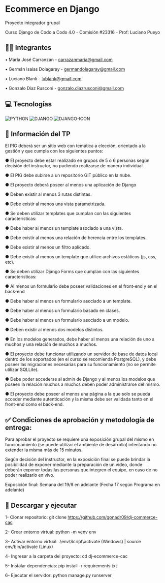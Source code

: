 # Ecommerce en Django
Proyecto integrador grupal

Curso Django de Codo a Codo 4.0 - Comisión #23316 - Prof: Luciano Pueyo



## 🧍‍♂️ Integrantes

• María José Carranzán - carrazanmaria@gmail.com

• Germán Isaias Dolagaray - germandolagaray@gmail.com

• Luciano Blank - lublank@gmail.com

• Gonzalo Díaz Rusconi - gonzalo.diazrusconi@gmail.com



## 💻 Tecnologías

![PYTHON](https://img.shields.io/pypi/pyversions/cobras)
![DJANGO](https://img.shields.io/pypi/frameworkversions/django/coderedcms.svg)
![DJANGO-ICON](https://static.djangoproject.com/img/logos/django-logo-negative.1d528e2cb5fb.png)



## 📒 Información del TP

El PIG deberá ser un sitio web con temática a elección, orientado a la gestión y que cumpla con los siguientes puntos:


● El proyecto debe estar realizado en grupos de 5 o 6 personas según decisión del instructor, no pudiendo realizarse de manera individual.

● El PIG debe subirse a un repositorio GIT público en la nube.

● El proyecto deberá poseer al menos una aplicación de Django

● Deben existir al menos 3 rutas distintas.

● Debe existir al menos una vista parametrizada.

● Se deben utilizar templates que cumplan con las siguientes características:

● Debe haber al menos un template asociado a una vista.

● Debe existir al menos una relación de herencia entre los templates.

● Debe existir al menos un filtro aplicado.

● Debe existir al menos un template que utilice archivos estáticos (js, css, etc).

● Se deben utilizar Django Forms que cumplan con las siguientes características:

● Al menos un formulario debe poseer validaciones en el front-end y en el back-end

● Debe haber al menos un formulario asociado a un template.

● Debe haber al menos un formulario basado en clases.

● Debe haber al menos un formulario asociado a un modelo.

● Deben existir al menos dos modelos distintos.

● En los modelos generados, debe haber al menos una relación de uno a muchos y una
relación de muchos a muchos.

● El proyecto debe funcionar utilizando un servidor de base de datos local dentro de los soportados (en el curso se recomienda PostgreSQL), y debe poseer las migraciones necesarias para su funcionamiento (no se permite utilizar SQLLite).

● Debe poder accederse al admin de Django y al menos los modelos que poseen la relación muchos a muchos deben poder administrarse del mismo.

● El proyecto debe poseer al menos una página a la que solo se pueda acceder mediante autenticación y la misma debe ser validada tanto en el front-end como el back-end.



## ✅ Condiciones de aprobación y metodología de entrega:

Para aprobar el proyecto se requiere una exposición grupal del mismo en funcionamiento (se puede utilizar el ambiente de desarrollo) intentando no extender la misma más de 15 minutos. 

Según decisión del instructor, en la exposición final se puede brindar la posibilidad de exponer mediante la preparación de un video, donde deberán exponer todas las personas que integren el equipo, en caso de no poder realizarlo en vivo.

Exposición final: Semana del 19/6 en adelante (Fecha 17 según Programa en adelante)



## 🚀 Descargar y ejecutar

1- Clonar repositorio: git clone https://github.com/gonadr09/dj-commerce-cac

2- Crear entorno virtual: python -m venv env

3- Activar entorno virtual: .\env\Script\activate (Windows) | source env/bin/activate (Linux)

4- Ingresar a la carpeta del proyecto: cd dj-ecommerce-cac

5- Instalar dependencias: pip install -r requirements.txt

6- Ejecutar el servidor: python manage.py runserver